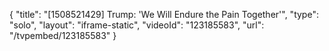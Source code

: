 {
    "title": "[1508521429] Trump: 'We Will Endure the Pain Together'",
    "type": "solo",
    "layout": "iframe-static",
    "videoId": "123185583",
    "url": "\/tvpembed\/123185583"
}